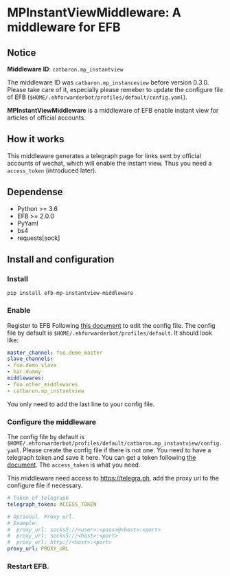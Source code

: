 # MPInstantViewMiddleware: A middleware for EFB

## Notice

**Middleware ID**: `catbaron.mp_instantview`

The middleware ID was `catbaron.mp_instanceview` before version 0.3.0. Please take care of it, especially please remeber to update the configure file of EFB (`$HOME/.ehforwarderbot/profiles/default/config.yaml`).

**MPInstantViewMiddleware** is a middleware of EFB enable instant view for articles of official accounts.

## How it works
This middleware generates a telegraph page for links sent by official accounts of wechat, which will enable the instant view. Thus you need a `access_token` (introduced later).

## Dependense
* Python >= 3.6
* EFB >= 2.0.0
* PyYaml
* bs4
* requests[sock]

## Install and configuration

### Install
```
pip install efb-mp-instantview-middleware
```

### Enable

Register to EFB
Following [this document](https://ehforwarderbot.readthedocs.io/en/latest/getting-started.html) to edit the config file. The config file by default is `$HOME/.ehforwarderbot/profiles/default`. It should look like:

```yaml
master_channel: foo.demo_master
slave_channels:
- foo.demo_slave
- bar.dummy
middlewares:
- foo.other_middlewares
- catbaron.mp_instantview
```

You only need to add the last line to your config file.

### Configure the middleware

The config file by default is `$HOME/.ehforwarderbot/profiles/default/catbaron.mp_instantview/config.yaml`.
Please create the config file if there is not one. You need to have a telegraph token and save it here. You can get a token following [the document](https://telegra.ph/api#createAccount). The `access_token` is what you need.

This middleware need access to https://telegra.ph, add the proxy url to the configure file if necessary.

```yaml
# Token of telegraph
telegraph_token: ACCESS_TOKEN

# Optional. Proxy url.
# Example:
#  proxy_url: socks5://<user>:<pass>@<host>:<port>
#  proxy_url: socks5://<host>:<port>
#  proxy_url: http://<host>:<port>
proxy_url: PROXY_URL
```

### Restart EFB.

